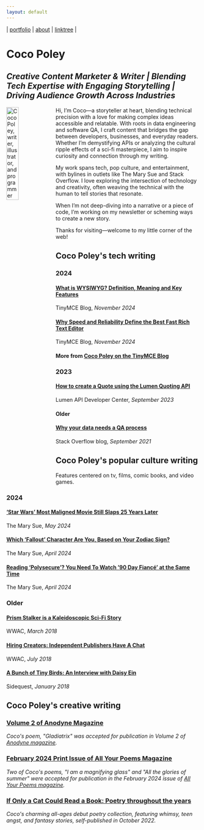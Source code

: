 ```yaml
---
layout: default
---
```


| [portfolio](/index.md) | [about](/about.md) | [linktree](https://linktr.ee/itscocopo) |

# Coco Poley
## _Creative Content Marketer & Writer | Blending Tech Expertise with Engaging Storytelling | Driving Audience Growth Across Industries_

<img src="https://pbs.twimg.com/profile_images/1815504471402680320/nH_j_kTR_400x400.jpg" width="25%" align="left" alt="Coco Poley, writer, illustrator, and programmer">

Hi, I’m Coco—a storyteller at heart, blending technical precision with a love for making complex ideas accessible and relatable. With roots in data engineering and software QA, I craft content that bridges the gap between developers, businesses, and everyday readers. Whether I’m demystifying APIs or analyzing the cultural ripple effects of a sci-fi masterpiece, I aim to inspire curiosity and connection through my writing.

My work spans tech, pop culture, and entertainment, with bylines in outlets like The Mary Sue and Stack Overflow. I love exploring the intersection of technology and creativity, often weaving the technical with the human to tell stories that resonate.

When I’m not deep-diving into a narrative or a piece of code, I’m working on my newsletter or scheming ways to create a new story.

Thanks for visiting—welcome to my little corner of the web!

## Coco Poley's tech writing

### 2024

#### [What is WYSIWYG? Definition, Meaning and Key Features](https://www.tiny.cloud/blog/what-is-wysiwyg/)

TinyMCE Blog, _November 2024_

#### [Why Speed and Reliability Define the Best Fast Rich Text Editor](https://www.tiny.cloud/blog/why-speed-and-reliability-define-the-best-fast-rich-text-editor/)

TinyMCE Blog, _November 2024_

#### More from [Coco Poley on the TinyMCE Blog](https://www.tiny.cloud/blog/author/coco-poley/)

### 2023

#### [How to create a Quote using the Lumen Quoting API](https://developer.lumen.com/apis/quoting#how-tos_create-a-quote)

Lumen API Developer Center, _September 2023_

#### Older

#### [Why your data needs a QA process](https://stackoverflow.blog/2021/09/13/why-your-data-needs-a-qa-process/)

Stack Overflow blog, _September 2021_

## Coco Poley's popular culture writing
Features centered on tv, films, comic books, and video games. 

### 2024

#### [‘Star Wars’ Most Maligned Movie Still Slaps 25 Years Later](https://www.themarysue.com/star-wars-most-maligned-movie-still-slaps-25-years-later/)

The Mary Sue, _May 2024_

#### [Which ‘Fallout’ Character Are You, Based on Your Zodiac Sign?](https://www.themarysue.com/which-fallout-character-am-i-based-on-my-zodiac-sign/)

The Mary Sue, _April 2024_ 

#### [Reading ‘Polysecure’? You Need To Watch ’90 Day Fiancé’ at the Same Time](https://www.themarysue.com/reading-polysecure-watch-90-day-fiance/)

The Mary Sue, _April 2024_ 

### Older

#### [Prism Stalker is a Kaleidoscopic Sci-Fi Story](https://womenwriteaboutcomics.com/2018/03/prism-stalker-kaleidoscopic-sci-fi/)

WWAC, _March 2018_ 

#### [Hiring Creators: Independent Publishers Have A Chat](https://womenwriteaboutcomics.com/2018/07/hiring-creators-independent-publishers-have-a-chat/)

WWAC, _July 2018_

#### [A Bunch of Tiny Birds: An Interview with Daisy Ein](https://sidequest.zone/2018/01/15/a-bunch-of-tiny-birds-an-interview-with-daisy-ein/)

Sidequest, _January 2018_

## Coco Poley's creative writing

### [Volume 2 of Anodyne Magazine](https://anodynemag.com/vol2/)

_Coco's poem, "Gladiatrix" was accepted for publication in Volume 2 of [Anodyne magazine](https://anodynemag.com/)._

### [February 2024 Print Issue of All Your Poems Magazine](https://www.amazon.com/gp/product/B0CTKBMVR2/ref=ppx_yo_dt_b_asin_title_o00_s00?ie=UTF8&psc=1&fbclid=IwAR2lwxux3jrkE8Ri1LXV44mrg6r-wriTShcBIGXZfO9D8k5Xo1a2_g-u0zQ)

_Two of Coco's poems, "I am a magnifying glass" and "All the glories of summer" were accepted for publication in the February 2024 issue of [All Your Poems magazine](https://allyourpoems.com)._

### [If Only a Cat Could Read a Book: Poetry throughout the years](https://youcancallmecoco.gumroad.com/l/ifonlyacatcouldreadabook)

_Coco's charming all-ages debut poetry collection, featuring whimsy, teen angst, and fantasy stories, self-published in October 2022._
